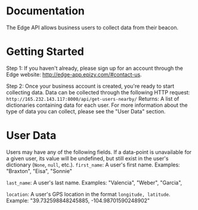 # Documentation
The Edge API allows business users to collect data from their beacon.

# Getting Started
Step 1:
If you haven't already, please sign up for an account through the Edge website: http://edge-app.epizy.com/#contact-us.

Step 2:
Once your business account is created, you're ready to start collecting data. Data can be collected through the following HTTP request:
`http://165.232.143.117:8000/api/get-users-nearby/`
  Returns: A list of dictionaries containing data for each user. For more information about the type of data you can collect, please see the "User Data" section.

# User Data
Users may have any of the following fields. If a data-point is unavailable for a given user, its value will be undefined, but still exist in the user's dictionary (`None`, `null`, etc.).
`first_name`: A user's first name.
  Examples: "Braxton", "Eisa", "Sonnie"
  
`last_name`: A user's last name.
  Examples: "Valencia", "Weber", "Garcia",
  
`location`: A user's GPS location in the format `longitude, latitude`.
  Example: "39.732598848245885, -104.98701590248902"
